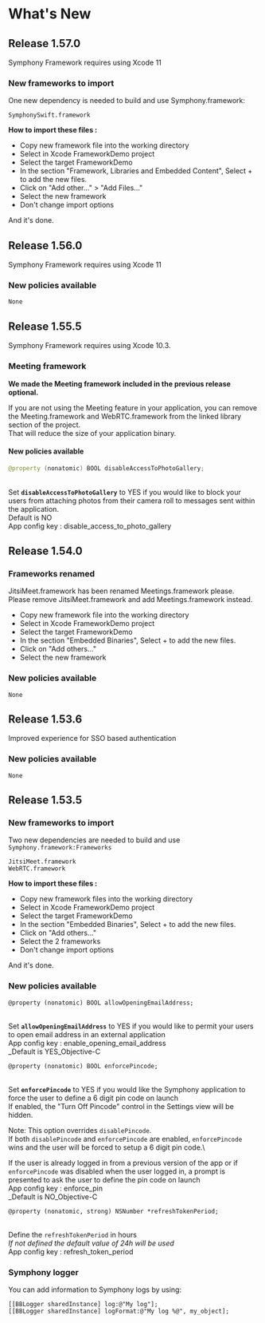 # What's New

## Release 1.57.0

Symphony Framework requires using Xcode 11

### New frameworks to import

One new dependency is needed to build and use Symphony.framework:

```
SymphonySwift.framework
```

**How to import these files :**

* Copy new framework file into the working directory
* Select in Xcode FrameworkDemo project
* Select the target FrameworkDemo
* In the section "Framework, Libraries and Embedded Content", Select + to add the new files.
* Click on "Add other..." > "Add Files..."
* Select the new framework
* Don't change import options

And it's done.

## Release 1.56.0

Symphony Framework requires using Xcode 11

### New policies available

```
None
```

## Release 1.55.5

Symphony Framework requires using Xcode 10.3.

### Meeting framework

**We made the Meeting framework included in the previous release optional.**

If you are not using the Meeting feature in your application, you can remove the Meeting.framework and WebRTC.framework from the linked library section of the project.\
That will reduce the size of your application binary.

#### New policies available

```java
@property (nonatomic) BOOL disableAccessToPhotoGallery;
```

\
Set **`disableAccessToPhotoGallery`** to YES if you would like to block your users from attaching photos from their camera roll to messages sent within the application.\
Default is NO\
App config key : disable\_access\_to\_photo\_gallery

## Release 1.54.0

### Frameworks renamed

JitsiMeet.framework has been renamed Meetings.framework please.\
Please remove JitsiMeet.framework and add Meetings.framework instead.

* Copy new framework file into the working directory
* Select in Xcode FrameworkDemo project
* Select the target FrameworkDemo
* In the section "Embedded Binaries", Select + to add the new files.
* Click on "Add others..."
* Select the new framework

### New policies available

```
None
```

## Release 1.53.6

Improved experience for SSO based authentication

### New policies available

```
None
```

## Release 1.53.5

### New frameworks to import

Two new dependencies are needed to build and use `Symphony.framework:Frameworks`

```
JitsiMeet.framework
WebRTC.framework
```

**How to import these files :**

* Copy new framework files into the working directory
* Select in Xcode FrameworkDemo project
* Select the target FrameworkDemo
* In the section "Embedded Binaries", Select + to add the new files.
* Click on "Add others..."
* Select the 2 frameworks
* Don't change import options

And it's done.

### New policies available

```
@property (nonatomic) BOOL allowOpeningEmailAddress;
```

\
Set **`allowOpeningEmailAddress`** to YES if you would like to permit your users to open email address in an external application\
App config key : enable\_opening\_email\_address\
_Default is YES_Objective-C

```
@property (nonatomic) BOOL enforcePincode;
```

\
Set **`enforcePincode`** to YES if you would like the Symphony application to force the user to define a 6 digit pin code on launch\
If enabled, the "Turn Off Pincode" control in the Settings view will be hidden.

Note: This option overrides `disablePincode`.\
If both `disablePincode` and `enforcePincode` are enabled, `enforcePincode` wins and the user will be forced to setup a 6 digit pin code.\


If the user is already logged in from a previous version of the app or if `enforcePincode` was disabled when the user logged in, a prompt is presented to ask the user to define the pin code on launch\
App config key : enforce\_pin\
_Default is NO_Objective-C

```
@property (nonatomic, strong) NSNumber *refreshTokenPeriod;
```

\
Define the `refreshTokenPeriod` in hours\
_If not defined the default value of 24h will be used_\
App config key : refresh\_token\_period

### Symphony logger

You can add information to Symphony logs by using:

```
[[BBLogger sharedInstance] log:@"My log"];
[[BBLogger sharedInstance] logFormat:@"My log %@", my_object];
```
